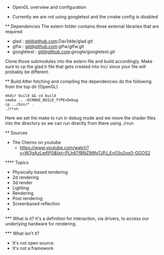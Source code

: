 * OpenGL overview and configuration
- Currently we are not using googletest and the cmake config is disabled

** Dependencies
The extern folder contains three external libraries that are required
- glad       : git@github.com:Dav1dde/glad.git
- glfw       : git@github.com:glfw/glfw.git
- googletest : git@github.com:google/googletest.git

Clone those submodules into the extern file and build accordingly. 
Make sure to cp the glad.h file that gets created into inc/ since your file will probably be different.

** Build
After fetching and compiling the dependencies do the following from the top dir (OpenGL)
```shell
mkdir build && cd build
cmake .. -DCMAKE_BUILD_TYPE=Debug
cp ../bin/* .
./rrun
```
Here we set the make to run in debug mode and we move the shader files into the directory so we can run directly from there using ./rrun

** Sources
- The Cherno on youtube
  - https://www.youtube.com/watch?v=W3gAzLwfIP0&list=PLlrATfBNZ98foTJPJ_Ev03o2oq3-GGOS2
  
**** Topics
- Physically based rendering
- 2d rendering
- 3d render
- Lighting
- Rendering
- Post rendering
- Screenbased reflection
- 

*** What is it?
 It's a definition for interaction, via drivers,  to access our underlying hardware for rendering.

*** What isn't it?
 - It's not open source.
 - It's not a framework


